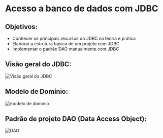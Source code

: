 # Acesso a banco de dados com JDBC

## Objetivos:

+ Conhecer os principais recursos do JDBC na teoria e prática
+ Elaborar a estrutura básica de um projeto com JDBC
+ Implementar o padrão DAO manualmente com JDBC

## Visão geral do JDBC:
![Visão geral do JDBC](https://user-images.githubusercontent.com/81187261/220809305-699501b9-fc3d-452c-ae6d-f7596879b229.png)

## Modelo de Domínio:
![modelo de dominio](https://user-images.githubusercontent.com/81187261/220809367-1315489b-3849-4cc8-aff6-ccf6eb13c6c8.png)

## Padrão de projeto DAO (Data Access Object):
![DAO](https://user-images.githubusercontent.com/81187261/220809586-5c419f13-7b1c-4d64-8fac-45db5cf91d82.png)
